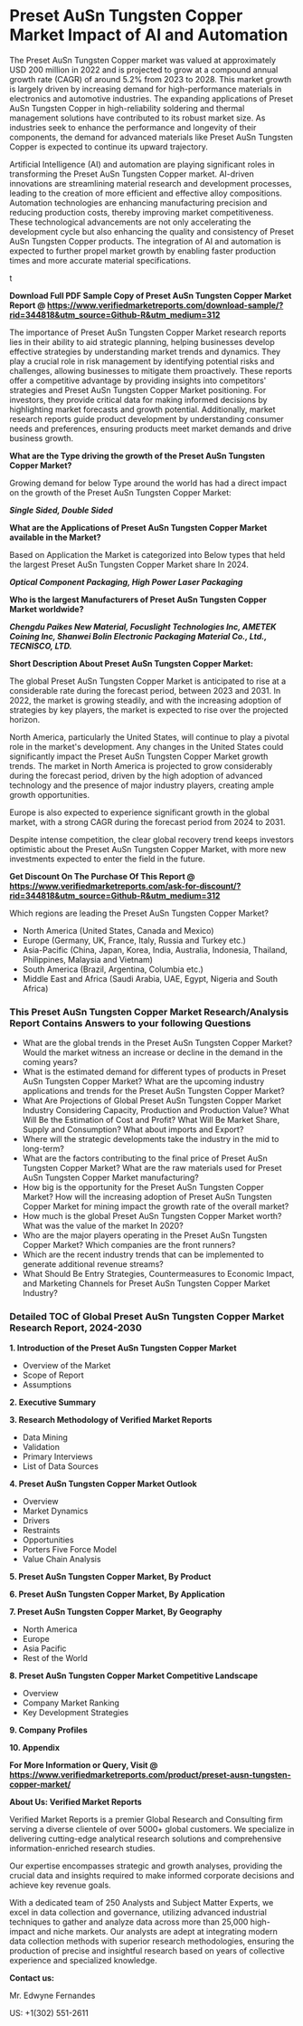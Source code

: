 <meta name="title" content="Global Preset AuSn Tungsten Copper Market Impact of AI and Automation"><meta name="description" content="The Preset AuSn Tungsten Copper market was valued at approximately USD 200 million in 2022 and is projected to grow at a compound annual growth rate (CAGR) of around 5"><meta name="title" content="Preset AuSn Tungsten Copper Market Size, Share, Scope, Trends, Growth, Opportunities, Analysis, Forecast"><h1>Preset AuSn Tungsten Copper Market Impact of AI and Automation</h1><p>The Preset AuSn Tungsten Copper market was valued at approximately USD 200 million in 2022 and is projected to grow at a compound annual growth rate (CAGR) of around 5.2% from 2023 to 2028. This market growth is largely driven by increasing demand for high-performance materials in electronics and automotive industries. The expanding applications of Preset AuSn Tungsten Copper in high-reliability soldering and thermal management solutions have contributed to its robust market size. As industries seek to enhance the performance and longevity of their components, the demand for advanced materials like Preset AuSn Tungsten Copper is expected to continue its upward trajectory.</p><p>Artificial Intelligence (AI) and automation are playing significant roles in transforming the Preset AuSn Tungsten Copper market. AI-driven innovations are streamlining material research and development processes, leading to the creation of more efficient and effective alloy compositions. Automation technologies are enhancing manufacturing precision and reducing production costs, thereby improving market competitiveness. These technological advancements are not only accelerating the development cycle but also enhancing the quality and consistency of Preset AuSn Tungsten Copper products. The integration of AI and automation is expected to further propel market growth by enabling faster production times and more accurate material specifications.</p>t</p><p id="" class=""><strong>Download Full PDF Sample Copy of Preset AuSn Tungsten Copper Market Report @ <a href="https://www.verifiedmarketreports.com/download-sample/?rid=344818&utm_source=Github-R&utm_medium=312" target="_blank">https://www.verifiedmarketreports.com/download-sample/?rid=344818&utm_source=Github-R&utm_medium=312</a></strong></p><p>The importance of&nbsp;Preset AuSn Tungsten Copper Market research reports lies in their ability to aid strategic planning, helping businesses develop effective strategies by understanding market trends and dynamics. They play a crucial role in risk management by identifying potential risks and challenges, allowing businesses to mitigate them proactively. These reports offer a competitive advantage by providing insights into competitors' strategies and Preset AuSn Tungsten Copper Market positioning. For investors, they provide critical data for making informed decisions by highlighting market forecasts and growth potential. Additionally, market research reports guide product development by understanding consumer needs and preferences, ensuring products meet market demands and drive business growth.</p><p><strong>What are the&nbsp;Type driving the growth of the Preset AuSn Tungsten Copper Market?</strong></p><p id="" class="">Growing demand for below Type around the world has had a direct impact on the growth of the Preset AuSn Tungsten Copper Market:</p><em><strong>Single Sided, Double Sided</strong></em></p><strong>What are the&nbsp;Applications&nbsp;of Preset AuSn Tungsten Copper Market available in the Market?</strong></p><p id="" class="">Based on Application the Market is categorized into Below types that held the largest Preset AuSn Tungsten Copper Market share In 2024.</p><em><strong>Optical Component Packaging, High Power Laser Packaging</strong></em></p><strong>Who is the largest Manufacturers of Preset AuSn Tungsten Copper Market worldwide?</strong></p><p><em><strong>Chengdu Paikes New Material, Focuslight Technologies Inc, AMETEK Coining Inc, Shanwei Bolin Electronic Packaging Material Co., Ltd., TECNISCO, LTD.</strong></em></p><p id="" class=""><strong>Short Description About Preset AuSn Tungsten Copper Market:</strong></p><p>The global Preset AuSn Tungsten Copper Market is anticipated to rise at a considerable rate during the forecast period, between 2023 and 2031. In 2022, the market is growing steadily, and with the increasing adoption of strategies by key players, the market is expected to rise over the projected horizon.</p><p>North America, particularly the United States, will continue to play a pivotal role in the market's development. Any changes in the United States could significantly impact the Preset AuSn Tungsten Copper Market growth trends. The market in North America is projected to grow considerably during the forecast period, driven by the high adoption of advanced technology and the presence of major industry players, creating ample growth opportunities.</p><p>Europe is also expected to experience significant growth in the global market, with a strong CAGR during the forecast period from 2024 to 2031.</p><p>Despite intense competition, the clear global recovery trend keeps investors optimistic about the Preset AuSn Tungsten Copper Market, with more new investments expected to enter the field in the future.</p><p id="" class=""><strong>Get Discount On The Purchase Of This Report @ <a href="https://www.verifiedmarketreports.com/ask-for-discount/?rid=344818&utm_source=Github-R&utm_medium=312" target="_blank">https://www.verifiedmarketreports.com/ask-for-discount/?rid=344818&utm_source=Github-R&utm_medium=312</a></strong></p>Which regions are leading the Preset AuSn Tungsten Copper Market?</p><ul><li>North America (United States, Canada and Mexico)</li><li>Europe (Germany, UK, France, Italy, Russia and Turkey etc.)</li><li>Asia-Pacific (China, Japan, Korea, India, Australia, Indonesia, Thailand, Philippines, Malaysia and Vietnam)</li><li>South America (Brazil, Argentina, Columbia etc.)</li><li>Middle East and Africa (Saudi Arabia, UAE, Egypt, Nigeria and South Africa)</li></ul><h3 id="" class="">This Preset AuSn Tungsten Copper Market Research/Analysis Report Contains Answers to your following Questions</h3><ul><li>What are the global trends in the Preset AuSn Tungsten Copper Market? Would the market witness an increase or decline in the demand in the coming years?</li><li>What is the estimated demand for different types of products in Preset AuSn Tungsten Copper Market? What are the upcoming industry applications and trends for the Preset AuSn Tungsten Copper Market?</li><li>What Are Projections of Global Preset AuSn Tungsten Copper Market Industry Considering Capacity, Production and Production Value? What Will Be the Estimation of Cost and Profit? What Will Be Market Share, Supply and Consumption? What about imports and Export?</li><li>Where will the strategic developments take the industry in the mid to long-term?</li><li>What are the factors contributing to the final price of Preset AuSn Tungsten Copper Market? What are the raw materials used for Preset AuSn Tungsten Copper Market manufacturing?</li><li>How big is the opportunity for the Preset AuSn Tungsten Copper Market? How will the increasing adoption of Preset AuSn Tungsten Copper Market for mining impact the growth rate of the overall market?</li><li>How much is the global Preset AuSn Tungsten Copper Market worth? What was the value of the market In 2020?</li><li>Who are the major players operating in the Preset AuSn Tungsten Copper Market? Which companies are the front runners?</li><li>Which are the recent industry trends that can be implemented to generate additional revenue streams?</li><li>What Should Be Entry Strategies, Countermeasures to Economic Impact, and Marketing Channels for Preset AuSn Tungsten Copper Market Industry?</li></ul><h3 id="" class="">Detailed TOC of Global Preset AuSn Tungsten Copper Market Research Report, 2024-2030</h3><p id="" class=""><strong>1. Introduction of the Preset AuSn Tungsten Copper Market</strong></p><ul><li>Overview of the Market</li><li>Scope of Report</li><li>Assumptions</li></ul><p id="" class=""><strong>2. Executive Summary</strong></p><p id="" class=""><strong>3. Research Methodology of Verified Market Reports</strong></p><ul><li>Data Mining</li><li>Validation</li><li>Primary Interviews</li><li>List of Data Sources</li></ul><p id="" class=""><strong>4. Preset AuSn Tungsten Copper Market Outlook</strong></p><ul><li>Overview</li><li>Market Dynamics</li><li>Drivers</li><li>Restraints</li><li>Opportunities</li><li>Porters Five Force Model</li><li>Value Chain Analysis</li></ul><p id="" class=""><strong>5. Preset AuSn Tungsten Copper Market, By Product</strong></p><p id="" class=""><strong>6. Preset AuSn Tungsten Copper Market, By Application</strong></p><p id="" class=""><strong>7. Preset AuSn Tungsten Copper Market, By Geography</strong></p><ul><li>North America</li><li>Europe</li><li>Asia Pacific</li><li>Rest of the World</li></ul><p id="" class=""><strong>8. Preset AuSn Tungsten Copper Market Competitive Landscape</strong></p><ul><li>Overview</li><li>Company Market Ranking</li><li>Key Development Strategies</li></ul><p id="" class=""><strong>9. Company Profiles</strong></p><p id="" class=""><strong>10. Appendix</strong></p><p id="" class=""><strong>For More Information or Query, Visit @ <a href="https://www.verifiedmarketreports.com/product/preset-ausn-tungsten-copper-market/" target="_blank">https://www.verifiedmarketreports.com/product/preset-ausn-tungsten-copper-market/</a></strong></p><p id="" class=""><strong>About Us: Verified Market Reports</strong></p><p id="" class="">Verified Market Reports is a premier Global Research and Consulting firm serving a diverse clientele of over 5000+ global customers. We specialize in delivering cutting-edge analytical research solutions and comprehensive information-enriched research studies.</p><p id="" class="">Our expertise encompasses strategic and growth analyses, providing the crucial data and insights required to make informed corporate decisions and achieve key revenue goals.</p><p id="" class="">With a dedicated team of 250 Analysts and Subject Matter Experts, we excel in data collection and governance, utilizing advanced industrial techniques to gather and analyze data across more than 25,000 high-impact and niche markets. Our analysts are adept at integrating modern data collection methods with superior research methodologies, ensuring the production of precise and insightful research based on years of collective experience and specialized knowledge.</p><p id="" class=""><strong>Contact us:</strong></p><p id="" class="">Mr. Edwyne Fernandes</p><p id="" class="">US: +1(302) 551-2611</p>